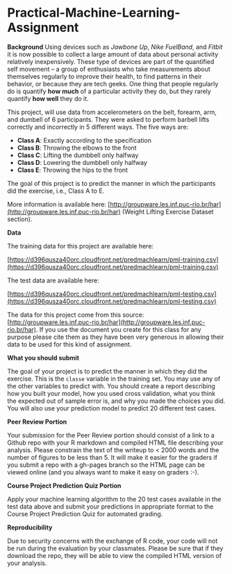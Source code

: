 # Practical-Machine-Learning-Assignment

**Background**
Using devices such as *Jawbone Up*, *Nike FuelBand*, and *Fitbit* it is now 
possible to collect a large amount of data about personal activity relatively 
inexpensively. These type of devices are part of the quantified self movement 
– a group of enthusiasts who take measurements about themselves regularly to 
improve their health, to find patterns in their behavior, or because they are 
tech geeks. One thing that people regularly do is quantify **how much** of a 
particular activity they do, but they rarely quantify **how well** they do it. 

This project, will use data from accelerometers on the belt, forearm, arm, and 
dumbell of 6 participants. They were asked to perform barbell lifts correctly 
and incorrectly in 5 different ways.  The five ways are:

- **Class A**:   Exactly according to the specification 
- **Class B**:   Throwing the elbows to the front 
- **Class C**:   Lifting the dumbbell only halfway 
- **Class D**:   Lowering the dumbbell only halfway 
- **Class E**:   Throwing the hips to the front 

The goal of this project is to predict the manner in which the participants did 
the exercise, i.e., Class A to E.

More information is available here: [http://groupware.les.inf.puc-rio.br/har](http://groupware.les.inf.puc-rio.br/har) 
(Weight Lifting Exercise Dataset section).

**Data**

The training data for this project are available here:

[https://d396qusza40orc.cloudfront.net/predmachlearn/pml-training.csv](https://d396qusza40orc.cloudfront.net/predmachlearn/pml-training.csv)

The test data are available here:

[https://d396qusza40orc.cloudfront.net/predmachlearn/pml-testing.csv](https://d396qusza40orc.cloudfront.net/predmachlearn/pml-testing.csv)

The data for this project come from this source: [http://groupware.les.inf.puc-rio.br/har](http://groupware.les.inf.puc-rio.br/har). If you use the document you create for this class for any purpose please cite them as they have been very generous in allowing their data to be used for this kind of assignment.

**What you should submit**

The goal of your project is to predict the manner in which they did the exercise. This is the `classe` variable in the training set. You may use any of the other variables to predict with. You should create a report describing how you built your model, how you used cross validation, what you think the expected out of sample error is, and why you made the choices you did. You will also use your prediction model to predict 20 different test cases.

**Peer Review Portion**

Your submission for the Peer Review portion should consist of a link to a Github repo with your R markdown and compiled HTML file describing your analysis. Please constrain the text of the writeup to < 2000 words and the number of figures to be less than 5. It will make it easier for the graders if you submit a repo with a gh-pages branch so the HTML page can be viewed online (and you always want to make it easy on graders :-).

**Course Project Prediction Quiz Portion**

Apply your machine learning algorithm to the 20 test cases available in the test data above and submit your predictions in appropriate format to the Course Project Prediction Quiz for automated grading.

**Reproducibility**

Due to security concerns with the exchange of R code, your code will not be run during the evaluation by your classmates. Please be sure that if they download the repo, they will be able to view the compiled HTML version of your analysis.
















